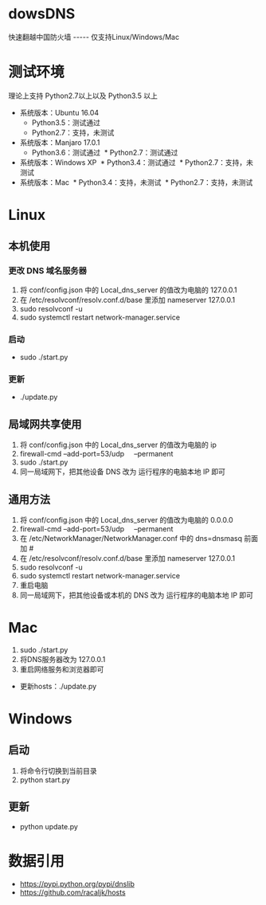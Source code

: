 
# dowsDNS

快速翻越中国防火墙 ----- 仅支持Linux/Windows/Mac

# 测试环境

理论上支持 Python2.7以上以及 Python3.5 以上

* 系统版本：Ubuntu 16.04
  * Python3.5：测试通过
  * Python2.7：支持，未测试
* 系统版本：Manjaro 17.0.1
  * Python3.6：测试通过
  * Python2.7：测试通过
* 系统版本：Windows XP
  * Python3.4：测试通过
  * Python2.7：支持，未测试
* 系统版本：Mac
  * Python3.4：支持，未测试
  * Python2.7：支持，未测试

# Linux 

## 本机使用
### 更改 DNS 域名服务器
1. 将 conf/config.json 中的 Local_dns_server 的值改为电脑的 127.0.0.1
2. 在 /etc/resolvconf/resolv.conf.d/base 里添加 nameserver 127.0.0.1
3. sudo resolvconf -u
4. sudo systemctl restart network-manager.service

### 启动
* sudo ./start.py

### 更新
* ./update.py

## 局域网共享使用
1. 将 conf/config.json 中的 Local_dns_server 的值改为电脑的 ip
2. firewall-cmd –add-port=53/udp      –permanent
3. sudo ./start.py
4. 同一局域网下，把其他设备 DNS 改为 运行程序的电脑本地 IP 即可

## 通用方法
1. 将 conf/config.json 中的 Local_dns_server 的值改为电脑的 0.0.0.0
2. firewall-cmd –add-port=53/udp      –permanent
3. 在 /etc/NetworkManager/NetworkManager.conf 中的 dns=dnsmasq 前面加 #
4. 在 /etc/resolvconf/resolv.conf.d/base 里添加 nameserver 127.0.0.1
5. sudo resolvconf -u
6. sudo systemctl restart network-manager.service
7. 重启电脑
8. 同一局域网下，把其他设备或本机的 DNS 改为 运行程序的电脑本地 IP 即可

# Mac 
1. sudo ./start.py 
2. 将DNS服务器改为 127.0.0.1
3. 重启网络服务和浏览器即可

* 更新hosts：./update.py

# Windows
## 启动
1. 将命令行切换到当前目录
2. python start.py

## 更新
* python update.py

# 数据引用
* https://pypi.python.org/pypi/dnslib
* https://github.com/racaljk/hosts

